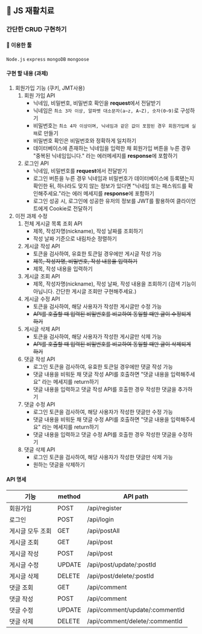 ## 💊 JS 재활치료

### 간단한 CRUD 구현하기

#### 🔧 이용한 툴

`Node.js` `express` `mongoDB` `mongoose`

#### 구현 할 내용 (과제)

1. 회원가입 기능 (쿠키, JMT사용)
   1. 회원 가입 API
      - 닉네임, 비밀번호, 비밀번호 확인을 **request**에서 전달받기
      - 닉네임은 `최소 3자 이상, 알파벳 대소문자(a~z, A~Z), 숫자(0~9)`로 구성하기
      - 비밀번호는 `최소 4자 이상이며, 닉네임과 같은 값이 포함된 경우 회원가입에 실패`로 만들기
      - 비밀번호 확인은 비밀번호와 정확하게 일치하기
      - 데이터베이스에 존재하는 닉네임을 입력한 채 회원가입 버튼을 누른 경우 "중복된 닉네임입니다." 라는 에러메세지를 **response**에 포함하기
   2. 로그인 API
      - 닉네임, 비밀번호를 **request**에서 전달받기
      - 로그인 버튼을 누른 경우 닉네임과 비밀번호가 데이터베이스에 등록됐는지 확인한 뒤, 하나라도 맞지 않는 정보가 있다면 "닉네임 또는 패스워드를 확인해주세요."라는 에러 메세지를 **response**에 포함하기
      - 로그인 성공 시, 로그인에 성공한 유저의 정보를 JWT를 활용하여 클라이언트에게 Cookie로 전달하기
2. 이전 과제 수정
   1. 전체 게시글 목록 조회 API
      - 제목, 작성자명(nickname), 작성 날짜를 조회하기
      - 작성 날짜 기준으로 내림차순 정렬하기
   2. 게시글 작성 API
      - 토큰을 검사하여, 유효한 토큰일 경우에만 게시글 작성 가능
      - ~~제목, 작성자명, 비밀번호, 작성 내용을 입력하기~~
      - 제목, 작성 내용을 입력하기
   3. 게시글 조회 API
      - 제목, 작성자명(nickname), 작성 날짜, 작성 내용을 조회하기
        (검색 기능이 아닙니다. 간단한 게시글 조회만 구현해주세요.)
   4. 게시글 수정 API
      - 토큰을 검사하여, 해당 사용자가 작성한 게시글만 수정 가능
      - ~~API를 호출할 때 입력된 비밀번호를 비교하여 동일할 때만 글이 수정되게 하기~~
   5. 게시글 삭제 API
      - 토큰을 검사하여, 해당 사용자가 작성한 게시글만 삭제 가능
      - ~~API를 호출할 때 입력된 비밀번호를 비교하여 동일할 때만 글이 삭제되게 하기~~
   6. 댓글 작성 API
      - 로그인 토큰을 검사하여, 유효한 토큰일 경우에만 댓글 작성 가능
      - 댓글 내용을 비워둔 채 댓글 작성 API를 호출하면 "댓글 내용을 입력해주세요" 라는 메세지를 return하기
      - 댓글 내용을 입력하고 댓글 작성 API를 호출한 경우 작성한 댓글을 추가하기
   7. 댓글 수정 API
      - 로그인 토큰을 검사하여, 해당 사용자가 작성한 댓글만 수정 가능
      - 댓글 내용을 비워둔 채 댓글 수정 API를 호출하면 "댓글 내용을 입력해주세요" 라는 메세지를 return하기
      - 댓글 내용을 입력하고 댓글 수정 API를 호출한 경우 작성한 댓글을 수정하기
   8. 댓글 삭제 API
      - 로그인 토큰을 검사하여, 해당 사용자가 작성한 댓글만 삭제 가능
      - 원하는 댓글을 삭제하기

#### API 명세

| 기능             | method | API path                       |
| ---------------- | ------ | ------------------------------ |
| 회원가입         | POST   | /api/register                  |
| 로그인           | POST   | /api/login                     |
| 게시글 모두 조회 | GET    | /api/postAll                   |
| 게시글 조회      | GET    | /api/post                      |
| 게시글 작성      | POST   | /api/post                      |
| 게시글 수정      | UPDATE | /api/post/update/:postId       |
| 게시글 삭제      | DELETE | /api/post/delete/:postId       |
| 댓글 조회        | GET    | /api/comment                   |
| 댓글 작성        | POST   | /api/comment                   |
| 댓글 수정        | UPDATE | /api/comment/update/:commentId |
| 댓글 삭제        | DELETE | /api/comment/delete/:commentId |
